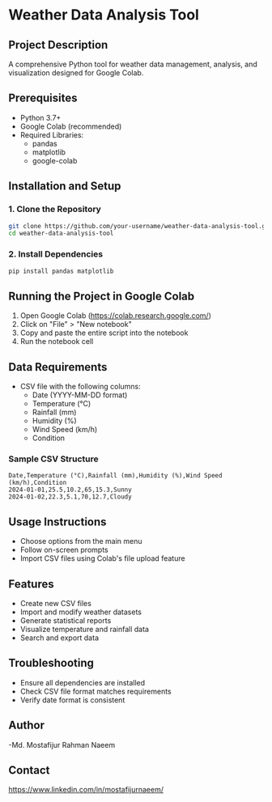# Weather Data Analysis Tool

## Project Description
A comprehensive Python tool for weather data management, analysis, and visualization designed for Google Colab.

## Prerequisites
- Python 3.7+
- Google Colab (recommended)
- Required Libraries:
  - pandas
  - matplotlib
  - google-colab

## Installation and Setup

### 1. Clone the Repository
```bash
git clone https://github.com/your-username/weather-data-analysis-tool.git
cd weather-data-analysis-tool
```

### 2. Install Dependencies
```bash
pip install pandas matplotlib
```

## Running the Project in Google Colab

1. Open Google Colab (https://colab.research.google.com/)
2. Click on "File" > "New notebook"
3. Copy and paste the entire script into the notebook
4. Run the notebook cell

## Data Requirements
- CSV file with the following columns:
  - Date (YYYY-MM-DD format)
  - Temperature (°C)
  - Rainfall (mm)
  - Humidity (%)
  - Wind Speed (km/h)
  - Condition

### Sample CSV Structure
```
Date,Temperature (°C),Rainfall (mm),Humidity (%),Wind Speed (km/h),Condition
2024-01-01,25.5,10.2,65,15.3,Sunny
2024-01-02,22.3,5.1,70,12.7,Cloudy
```

## Usage Instructions
- Choose options from the main menu
- Follow on-screen prompts
- Import CSV files using Colab's file upload feature

## Features
- Create new CSV files
- Import and modify weather datasets
- Generate statistical reports
- Visualize temperature and rainfall data
- Search and export data

## Troubleshooting
- Ensure all dependencies are installed
- Check CSV file format matches requirements
- Verify date format is consistent

## Author
-Md. Mostafijur Rahman Naeem

## Contact
https://www.linkedin.com/in/mostafijurnaeem/
